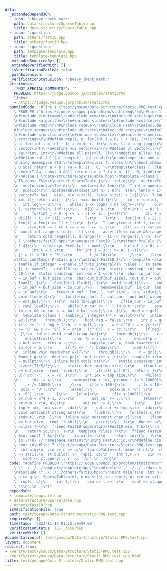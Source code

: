 ```yaml
---
data:
  _extendedDependsOn:
  - icon: ':heavy_check_mark:'
    path: data-structure/SparseTable.hpp
    title: data-structure/SparseTable.hpp
  - icon: ':question:'
    path: others/fastIO.hpp
    title: others/fastIO.hpp
  - icon: ':question:'
    path: template/template.hpp
    title: template/template.hpp
  _extendedRequiredBy: []
  _extendedVerifiedWith: []
  _isVerificationFailed: false
  _pathExtension: cpp
  _verificationStatusIcon: ':heavy_check_mark:'
  attributes:
    '*NOT_SPECIAL_COMMENTS*': ''
    PROBLEM: https://judge.yosupo.jp/problem/staticrmq
    links:
    - https://judge.yosupo.jp/problem/staticrmq
  bundledCode: "#line 1 \"test/yosupo/Data-Structure/Static-RMQ.test.cpp\"\n#define\
    \ PROBLEM \"https://judge.yosupo.jp/problem/staticrmq\"\n\n#line 1 \"template/template.hpp\"\
    \n#include <iostream>\r\n#include <cmath>\r\n#include <string>\r\n#include <vector>\r\
    \n#include <algorithm>\r\n#include <tuple>\r\n#include <cstdint>\r\n#include <cstdio>\r\
    \n#include <map>\r\n#include <queue>\r\n#include <set>\r\n#include <stack>\r\n\
    #include <deque>\r\n#include <bitset>\r\n#include <cctype>\r\n#include <climits>\r\
    \n#include <functional>\r\n#include <cassert>\r\n#include <numeric>\r\n#include\
    \ <cstring>\r\n#define rep(i, n) for(int i = 0; i < (n); i++)\r\n#define per(i,\
    \ n) for(int i = (n) - 1; i >= 0; i--)\r\nusing ll = long long;\r\n#define vi\
    \ vector<int>\r\n#define vvi vector<vi>\r\n#define vl vector<ll>\r\n#define pii\
    \ pair<int, int>\r\n#define pll pair<ll, ll>\r\n#define all(a) (a).begin(), (a).end()\r\
    \n#define rall(a) (a).rbegin(), (a).rend()\r\nconstexpr int mod = 1000000007;\r\
    \nusing namespace std;\r\ntemplate<class T, class U>\r\nbool chmax(T &a, const\
    \ U &b){ return a < b ? (a = b, 1) : 0; }\r\ntemplate<class T, class U>\r\nbool\
    \ chmin(T &a, const U &b){ return a > b ? (a = b, 1) : 0; }\n#line 4 \"test/yosupo/Data-Structure/Static-RMQ.test.cpp\"\
    \n\n#line 1 \"data-structure/SparseTable.hpp\"\ntemplate <class T, const T&(*op)(const\
    \ T&,const T&)>\r\nstruct SparseTable {\r\n  int n;\r\n  vector<T> a;\r\n  private:\r\
    \n  vector<vector<T>> d;\r\n  vector<int> len;\r\n  T inf = numeric_limits<T>::max();\r\
    \n  public:\r\n  SparseTable(const int n) : n(n), a(n), len(n + 1){}\r\n  SparseTable(const\
    \ vector<T> &a) : a(a), n(a.size()), len(a.size() + 1){}\r\n  T &operator[](const\
    \ int i){ return a[i]; }\r\n  void build(){\r\n    inf = -op(inf, -inf);\r\n \
    \   int logn = 0;\r\n    while((1 << logn) < n) logn++;\r\n    d.resize(logn +\
    \ 1, vector<T>(n, inf));\r\n    d[0] = a;\r\n    for(int i = 0; i < logn; i++){\r\
    \n      for(int j = 0; j <= n - (1 << i); j++){\r\n        d[i + 1][j] = op(d[i][j],\
    \ d[i][j + (1 << i)]);\r\n      }\r\n    }\r\n    for(int i = 2; i <= n; i++)\
    \ len[i] = len[i >> 1] + 1;\r\n  }\r\n  T query(const int l, const int r) const{\r\
    \n    assert(0 <= l && l <= r && r <= n);\r\n    if(l == r) return inf;\r\n  \
    \  const int range = len[r - l];\r\n    assert(0 <= range && range < d.size());\r\
    \n    return op(d[range][l], d[range][r - (1 << range)]);\r\n  }\r\n};\n#line\
    \ 1 \"others/fastIO.hpp\"\nnamespace FastIO {\r\nstruct PreCalc {\r\n  char num[10000\
    \ * 4];\r\n  constexpr PreCalc() : num(){\r\n    for(int i = 0; i < 10000; i++){\r\
    \n      int t = i;\r\n      for(int j = 3; j >= 0; j--){\r\n        num[i*4 +\
    \ j] = (t % 10) + '0';\r\n        t /= 10;\r\n      }\r\n    }\r\n  }\r\n};\r\n\
    static constexpr PreCalc pr;\r\nstruct FastIO {\r\n  template <class T>\r\n  using\
    \ enable_if_integer = enable_if_t<is_integral<T>::value || is_same<T, __int128_t>::value\
    \ || is_same<T, __uint128_t>::value>;\r\n  static constexpr int buf_size = 1 <<\
    \ 20;\r\n  static constexpr int rem = 1 << 6;\r\n  char in_buf[buf_size], *in_cur\
    \ = in_buf + buf_size;\r\n  char out_buf[buf_size], *out_cur = out_buf;\r\n  FastIO(){\
    \ load(); }\r\n  ~FastIO(){ flush(); }\r\n  void load(){\r\n    const int len\
    \ = in_buf + buf_size - in_cur;\r\n    memmove(in_buf, in_cur, len);\r\n    in_cur\
    \ = in_buf;\r\n    fread(in_buf + len, 1, buf_size - len, stdin);\r\n  }\r\n \
    \ void flush(){\r\n    fwrite(out_buf, 1, out_cur - out_buf, stdout);\r\n    out_cur\
    \ = out_buf;\r\n  }\r\n  void through(){\r\n    if(in_cur - in_buf >= buf_size\
    \ - rem) load();\r\n    while(*in_cur <= ' ') in_cur++;\r\n    assert(in_buf <=\
    \ in_cur && in_cur < in_buf + buf_size);\r\n  }\r\n  #define gc() (*in_cur++)\r\
    \n  template <class T, enable_if_integer<T>* = nullptr>\r\n  inline void read(T\
    \ &x){\r\n    through();\r\n    bool neg = false;\r\n    int c = gc();\r\n   \
    \ if(c == '-') neg = true, c = gc();\r\n    x = c^'0'; c = gc();\r\n    while(c\
    \ >= '0' && c <= '9') x = x*10 + (c^'0'), c = gc();\r\n    if(neg) x = -x;\r\n\
    \  }\r\n  inline void read(string &x){\r\n    through();\r\n    x.clear();\r\n\
    \    while(true){\r\n      char *p = in_cur;\r\n      while(*p > ' ' && p - in_buf\
    \ < buf_size - rem) p++;\r\n      copy(in_cur, p, back_inserter(x));\r\n     \
    \ in_cur = p;\r\n      if(*p <= ' ') break;\r\n      load();\r\n    }\r\n  }\r\
    \n  inline void read(char &x){\r\n    through();\r\n    x = gc();\r\n  }\r\n \
    \ #undef gc\r\n  #define pc(c) *out_cur++ = (c)\r\n  template <class T, enable_if_integer<T>*\
    \ = nullptr>\r\n  inline void out(T x){\r\n    static constexpr int tmp_size =\
    \ sizeof(T)*5/2;\r\n    static char tmp[tmp_size];\r\n    if(out_cur - out_buf\
    \ >= buf_size - rem) flush();\r\n    if(!x){ pc('0'); return; }\r\n    if(x <\
    \ 0){ pc('-'); x = -x; }\r\n    int idx = tmp_size;\r\n    while(x >= 10000){\r\
    \n      idx -= 4;\r\n      memcpy(tmp + idx, pr.num + (x % 10000)*4, 4);\r\n \
    \     x /= 10000;\r\n    }\r\n    if(x < 100){\r\n      if(x < 10){\r\n      \
    \  pc(x + '0');\r\n      }else{\r\n        pc(x/10 + '0');\r\n        pc(x%10\
    \ + '0');\r\n      }\r\n    }else{\r\n      if(x < 1000){\r\n        memcpy(out_cur,\
    \ pr.num + x*4 + 1, 3);\r\n        out_cur += 3;\r\n      }else{\r\n        memcpy(out_cur,\
    \ pr.num + x*4, 4);\r\n        out_cur += 4;\r\n      }\r\n    }\r\n    memcpy(out_cur,\
    \ tmp + idx, tmp_size - idx);\r\n    out_cur += tmp_size - idx;\r\n  }\r\n  inline\
    \ void out(const string &s){\r\n    flush();\r\n    fwrite(s.c_str(), 1, s.size(),\
    \ stdout);\r\n  }\r\n  inline void out(const char c){\r\n    if(out_cur - out_buf\
    \ >= buf_size - rem) flush();\r\n    pc(c);\r\n  }\r\n  #undef pc\r\n  template\
    \ <class T>\r\n  friend FastIO &operator>>(FastIO &io, T &x){\r\n    io.read(x);\r\
    \n    return io;\r\n  }\r\n  template <class T>\r\n  friend FastIO &operator<<(FastIO\
    \ &io, const T &x){\r\n    io.out(x);\r\n    return io;\r\n  }\r\n};\r\nFastIO\
    \ io;\r\n} // namespace FastIO\r\nusing FastIO::io;\r\n#define cin io\r\n#define\
    \ cout io\n#line 7 \"test/yosupo/Data-Structure/Static-RMQ.test.cpp\"\n\nint main(){\n\
    \  int n,q;\n  cin >> n >> q;\n  SparseTable<int, min> st(n);\n  rep(i, n) cin\
    \ >> st[i];\n  st.build();\n  rep(i, q){\n    int l,r;\n    cin >> l >> r;\n \
    \   cout << st.query(l, r) << '\\n';\n  }\n}\n"
  code: "#define PROBLEM \"https://judge.yosupo.jp/problem/staticrmq\"\n\n#include\
    \ \"../../../template/template.hpp\"\n\n#include \"../../../data-structure/SparseTable.hpp\"\
    \n#include \"../../../others/fastIO.hpp\"\n\nint main(){\n  int n,q;\n  cin >>\
    \ n >> q;\n  SparseTable<int, min> st(n);\n  rep(i, n) cin >> st[i];\n  st.build();\n\
    \  rep(i, q){\n    int l,r;\n    cin >> l >> r;\n    cout << st.query(l, r) <<\
    \ '\\n';\n  }\n}"
  dependsOn:
  - template/template.hpp
  - data-structure/SparseTable.hpp
  - others/fastIO.hpp
  isVerificationFile: true
  path: test/yosupo/Data-Structure/Static-RMQ.test.cpp
  requiredBy: []
  timestamp: '2023-11-12 01:15:26+09:00'
  verificationStatus: TEST_ACCEPTED
  verifiedWith: []
documentation_of: test/yosupo/Data-Structure/Static-RMQ.test.cpp
layout: document
redirect_from:
- /verify/test/yosupo/Data-Structure/Static-RMQ.test.cpp
- /verify/test/yosupo/Data-Structure/Static-RMQ.test.cpp.html
title: test/yosupo/Data-Structure/Static-RMQ.test.cpp
---
```

